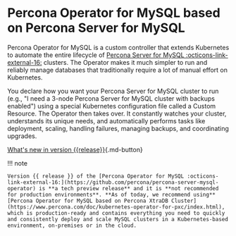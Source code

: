 # Percona Operator for MySQL based on Percona Server for MySQL

Percona Operator for MySQL is a custom controller that extends Kubernetes to automate the entire lifecycle of [Percona Server for MySQL :octicons-link-external-16:](https://www.percona.com/doc/percona-server/LATEST/index.html) clusters. The Operator makes it much simpler to run and reliably manage databases that traditionally require a lot of manual effort on Kubernetes.

You declare how you want your Percona Server for MySQL cluster to run (e.g., "I need a 3-node Percona Server for MySQL cluster with backups enabled") using a special Kubernetes configuration file called a Custom Resource. The Operator then takes over. It constantly watches your cluster, understands its unique needs, and automatically performs tasks like deployment, scaling, handling failures, managing backups, and coordinating upgrades.

[What's new in version {{release}}](ReleaseNotes/Kubernetes-Operator-for-PS-RN{{release}}.md){.md-button}


!!! note

    Version {{ release }} of the [Percona Operator for MySQL :octicons-link-external-16:](https://github.com/percona/percona-server-mysql-operator) is **a tech preview release** and it is **not recommended for production environments**. **As of today, we recommend using** [Percona Operator for MySQL based on Percona XtraDB Cluster](https://www.percona.com/doc/kubernetes-operator-for-pxc/index.html), which is production-ready and contains everything you need to quickly and consistently deploy and scale MySQL clusters in a Kubernetes-based environment, on-premises or in the cloud.


